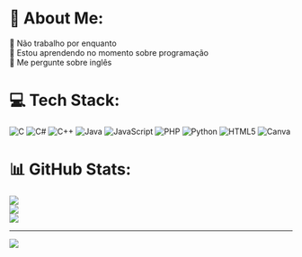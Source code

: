 # 💫 About Me:
🔭 Não trabalho por enquanto<br>🌱 Estou aprendendo no momento sobre programação<br>💬 Me pergunte sobre inglês


# 💻 Tech Stack:
![C](https://img.shields.io/badge/c-%2300599C.svg?style=flat-square&logo=c&logoColor=white) ![C#](https://img.shields.io/badge/c%23-%23239120.svg?style=flat-square&logo=csharp&logoColor=white) ![C++](https://img.shields.io/badge/c++-%2300599C.svg?style=flat-square&logo=c%2B%2B&logoColor=white) ![Java](https://img.shields.io/badge/java-%23ED8B00.svg?style=flat-square&logo=openjdk&logoColor=white) ![JavaScript](https://img.shields.io/badge/javascript-%23323330.svg?style=flat-square&logo=javascript&logoColor=%23F7DF1E) ![PHP](https://img.shields.io/badge/php-%23777BB4.svg?style=flat-square&logo=php&logoColor=white) ![Python](https://img.shields.io/badge/python-3670A0?style=flat-square&logo=python&logoColor=ffdd54) ![HTML5](https://img.shields.io/badge/html5-%23E34F26.svg?style=flat-square&logo=html5&logoColor=white) ![Canva](https://img.shields.io/badge/Canva-%2300C4CC.svg?style=flat-square&logo=Canva&logoColor=white)
# 📊 GitHub Stats:
![](https://github-readme-stats.vercel.app/api?username=Soraya67&theme=shadow_red&hide_border=false&include_all_commits=false&count_private=false)<br/>
![](https://github-readme-streak-stats.herokuapp.com/?user=Soraya67&theme=shadow_red&hide_border=false)<br/>
![](https://github-readme-stats.vercel.app/api/top-langs/?username=Soraya67&theme=shadow_red&hide_border=false&include_all_commits=false&count_private=false&layout=compact)

---
[![](https://visitcount.itsvg.in/api?id=Soraya67&icon=7&color=4)](https://visitcount.itsvg.in)

<!-- Proudly created with GPRM ( https://gprm.itsvg.in ) -->